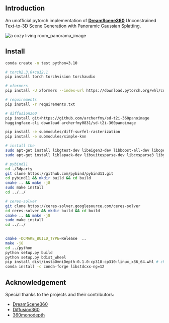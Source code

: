 ## Introduction
An unofficial pytorch implementation of [**DreamScene360**](https://dreamscene360.github.io/)
Unconstrained Text-to-3D Scene Generation with Panoramic Gaussian Splatting. 

![a cozy living room_panorama_image](https://github.com/TingtingLiao/dreamscene360/assets/45743512/1be2908e-94e4-4d57-bb8a-92c7d437e62c) 

  
## Install
```bash
conda create -n test python=3.10 

# torch2.3.0+cu12.1 
pip install torch torchvision torchaudio

# xformers  
pip install -U xformers --index-url https://download.pytorch.org/whl/cu121

# requirements
pip install -r requirements.txt

# diffusion360 
pip install git+https://github.com/archerfmy/sd-t2i-360panoimage
huggingface-cli download archerfmy0831/sd-t2i-360panoimage

pip install -e submodules/diff-surfel-rasterization
pip install -e submodules/simple-knn

# install the 
sudo apt-get install libgtest-dev libeigen3-dev libboost-all-dev libopencv-dev libatlas-base-dev
sudo apt-get install liblapack-dev libsuitesparse-dev libcxsparse3 libgflags-dev libgoogle-glog-dev libgtest-dev

# pybind11
cd ./3dparty
git clone https://github.com/pybind/pybind11.git 
cd pybind11 && mkdir build && cd build
cmake .. && make -j8 
sudo make install
cd ../../ 

# ceres-solver
git clone https://ceres-solver.googlesource.com/ceres-solver
cd ceres-solver && mkdir build && cd build
cmake .. && make -j8 
sudo make install
cd ../../  
 

cmake -DCMAKE_BUILD_TYPE=Release  ..
make -j8
cd ../python  
python setup.py build
python setup.py bdist_wheel 
pip install dist/instaOmniDepth-0.1.0-cp310-cp310-linux_x86_64.whl # check your file version by "ls dist/"
conda install -c conda-forge libstdcxx-ng=12 
```
 
## Acknowledgement 
Special thanks to the projects and their contributors:
* [DreamScene360](https://dreamscene360.github.io/)
* [Diffusion360](https://github.com/ArcherFMY/SD-T2I-360PanoImage)
* [360monodepth](https://github.com/manurare/360monodepth)
 
 
